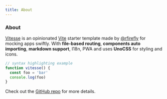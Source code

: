 ```yaml
---
title: About
---
```


<div class="text-center">
  <!-- You can use Vue components inside markdown -->
  <div i-carbon-dicom-overlay class="text-4xl -mb-6 m-auto" />
  <h3>About</h3>
</div>

[Vitesse](https://github.com/antfu/vitesse) is an opinionated [Vite](https://github.com/vitejs/vite) starter template made by [@rfirefly](https://github.com/antfu) for mocking apps swiftly. With **file-based routing**, **components auto importing**, **markdown support**, I18n, PWA and uses **UnoCSS** for styling and icons.

```js
// syntax highlighting example
function vitesse() {
  const foo = 'bar'
  console.log(foo)
}
```

Check out the [GitHub repo](https://github.com/antfu/vitesse) for more details.
